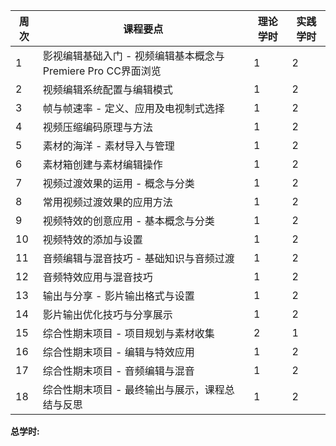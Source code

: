 

| 周次  | 课程要点                                    | 理论学时 | 实践学时 |
| --- | --------------------------------------- | ---- | ---- |
| 1   | 影视编辑基础入门 - 视频编辑基本概念与Premiere Pro CC界面浏览 | 1    | 2    |
| 2   | 视频编辑系统配置与编辑模式                           | 1    | 2    |
| 3   | 帧与帧速率 - 定义、应用及电视制式选择                    | 1    | 2    |
| 4   | 视频压缩编码原理与方法                             | 1    | 2    |
| 5   | 素材的海洋 - 素材导入与管理                         | 1    | 2    |
| 6   | 素材箱创建与素材编辑操作                            | 1    | 2    |
| 7   | 视频过渡效果的运用 - 概念与分类                       | 1    | 2    |
| 8   | 常用视频过渡效果的应用方法                           | 1    | 2    |
| 9   | 视频特效的创意应用 - 基本概念与分类                     | 1    | 2    |
| 10  | 视频特效的添加与设置                              | 1    | 2    |
| 11  | 音频编辑与混音技巧 - 基础知识与音频过渡                   | 1    | 2    |
| 12  | 音频特效应用与混音技巧                             | 1    | 2    |
| 13  | 输出与分享 - 影片输出格式与设置                       | 1    | 2    |
| 14  | 影片输出优化技巧与分享展示                           | 1    | 2    |
| 15  | 综合性期末项目 - 项目规划与素材收集                     | 2    | 1    |
| 16  | 综合性期末项目 - 编辑与特效应用                       | 1    | 2    |
| 17  | 综合性期末项目 - 音频编辑与混音                       | 1    | 2    |
| 18  | 综合性期末项目 - 最终输出与展示，课程总结与反思               | 1    | 2    |

**总学时:** 

